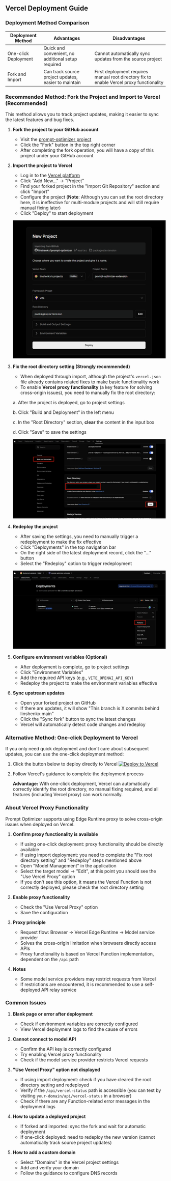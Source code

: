 ## Vercel Deployment Guide

### Deployment Method Comparison

| Deployment Method | Advantages | Disadvantages |
|---------|------|------|
| One-click Deployment | Quick and convenient, no additional setup required | Cannot automatically sync updates from the source project |
| Fork and Import | Can track source project updates, easier to maintain | First deployment requires manual root directory fix to enable Vercel proxy functionality |

### Recommended Method: Fork the Project and Import to Vercel (Recommended)

This method allows you to track project updates, making it easier to sync the latest features and bug fixes.

1. **Fork the project to your GitHub account**
   - Visit the [prompt-optimizer project](https://github.com/linshenkx/prompt-optimizer)
   - Click the "Fork" button in the top right corner
   - After completing the fork operation, you will have a copy of this project under your GitHub account

2. **Import the project to Vercel**
   - Log in to the [Vercel platform](https://vercel.com/)
   - Click "Add New..." → "Project"
   - Find your forked project in the "Import Git Repository" section and click "Import"
   - Configure the project (**Note**: Although you can set the root directory here, it is ineffective for multi-module projects and will still require manual fixing later)
   - Click "Deploy" to start deployment

   ![Import project to Vercel](../images/vercel/import.png)

3. **Fix the root directory setting (Strongly recommended)**
   - When deployed through import, although the project's `vercel.json` file already contains related fixes to make basic functionality work
   - To enable **Vercel proxy functionality** (a key feature for solving cross-origin issues), you need to manually fix the root directory:
   
   a. After the project is deployed, go to project settings
   
   b. Click "Build and Deployment" in the left menu
   
   c. In the "Root Directory" section, **clear** the content in the input box
   
   d. Click "Save" to save the settings
   
   ![Clear root directory setting](../images/vercel/setting.png)

4. **Redeploy the project**
   - After saving the settings, you need to manually trigger a redeployment to make the fix effective
   - Click "Deployments" in the top navigation bar
   - On the right side of the latest deployment record, click the "..." button
   - Select the "Redeploy" option to trigger redeployment
   
   ![Redeploy the project](../images/vercel/redeploy.png)

5. **Configure environment variables (Optional)**
   - After deployment is complete, go to project settings
   - Click "Environment Variables"
   - Add the required API keys (e.g., `VITE_OPENAI_API_KEY`)
   - Redeploy the project to make the environment variables effective

6. **Sync upstream updates**
   - Open your forked project on GitHub
   - If there are updates, it will show "This branch is X commits behind linshenkx:main"
   - Click the "Sync fork" button to sync the latest changes
   - Vercel will automatically detect code changes and redeploy

### Alternative Method: One-click Deployment to Vercel

If you only need quick deployment and don't care about subsequent updates, you can use the one-click deployment method:

1. Click the button below to deploy directly to Vercel
   [![Deploy to Vercel](https://vercel.com/button)](https://vercel.com/new/clone?repository-url=https%3A%2F%2Fgithub.com%2Flinshenkx%2Fprompt-optimizer)

2. Follow Vercel's guidance to complete the deployment process
   
   **Advantage:** With one-click deployment, Vercel can automatically correctly identify the root directory, no manual fixing required, and all features (including Vercel proxy) can work normally.

### About Vercel Proxy Functionality

Prompt Optimizer supports using Edge Runtime proxy to solve cross-origin issues when deployed on Vercel.

1. **Confirm proxy functionality is available**
   - If using one-click deployment: proxy functionality should be directly available
   - If using import deployment: you need to complete the "Fix root directory setting" and "Redeploy" steps mentioned above
   - Open "Model Management" in the application
   - Select the target model -> "Edit", at this point you should see the "Use Vercel Proxy" option
   - If you don't see this option, it means the Vercel Function is not correctly deployed, please check the root directory setting

2. **Enable proxy functionality**
   - Check the "Use Vercel Proxy" option
   - Save the configuration

3. **Proxy principle**
   - Request flow: Browser → Vercel Edge Runtime → Model service provider
   - Solves the cross-origin limitation when browsers directly access APIs
   - Proxy functionality is based on Vercel Function implementation, dependent on the `/api` path

4. **Notes**
   - Some model service providers may restrict requests from Vercel
   - If restrictions are encountered, it is recommended to use a self-deployed API relay service

### Common Issues

1. **Blank page or error after deployment**
   - Check if environment variables are correctly configured
   - View Vercel deployment logs to find the cause of errors

2. **Cannot connect to model API**
   - Confirm the API key is correctly configured
   - Try enabling Vercel proxy functionality
   - Check if the model service provider restricts Vercel requests

3. **"Use Vercel Proxy" option not displayed**
   - If using import deployment: check if you have cleared the root directory setting and redeployed
   - Verify if the `/api/vercel-status` path is accessible (you can test by visiting `your-domain/api/vercel-status` in a browser)
   - Check if there are any Function-related error messages in the deployment logs

4. **How to update a deployed project**
   - If forked and imported: sync the fork and wait for automatic deployment
   - If one-click deployed: need to redeploy the new version (cannot automatically track source project updates)

5. **How to add a custom domain**
   - Select "Domains" in the Vercel project settings
   - Add and verify your domain
   - Follow the guidance to configure DNS records
